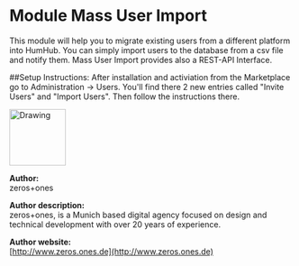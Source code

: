 Module Mass User Import 
=================

This module will help you to migrate existing users from a different platform into HumHub. You can simply import users to the database from a csv file and notify them. Mass User Import provides also a REST-API Interface.

##Setup Instructions:
After installation and activiation from the Marketplace go to Administration -> Users. You'll find there 2 new entries called "Invite Users" and "Import Users". Then follow the instructions there.


<img src="https://www.zeros.ones.de/fileadmin/logo_facebook.png" alt="Drawing" style="width: 100px;"/>

__Author:__       
zeros+ones     
  
__Author description:__       
zeros+ones, is a Munich based digital agency focused on design and technical development with over 20 years of experience.     
    
__Author website:__      
[http://www.zeros.ones.de](http://www.zeros.ones.de)    
